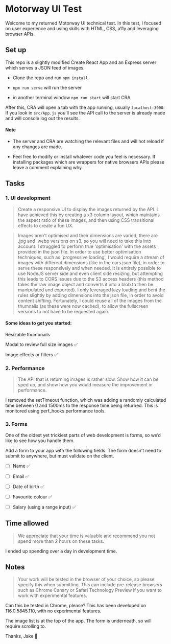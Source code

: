 
# Motorway UI Test


Welcome to my returned Motorway UI technical test. In this test, I focused on user experience and using skills with HTML, CSS, a11y and leveraging browser APIs.


## Set up

This repo is a slightly modified Create React App and an Express server which serves a JSON feed of images.

- Clone the repo and run `npm install`

- `npm run serve` will run the server

- in another terminal window `npm run start` will start CRA

After this, CRA will open a tab with the app running, usually `localhost:3000`. If you look in `src/App.js` you'll see the API call to the server is already made and will console log out the results.

#### Note

- The server and CRA are watching the relevant files and will hot reload if any changes are made.

- Feel free to modify or install whatever code you feel is necessary. If installing packages which are wrappers for native browsers APIs please leave a comment explaining why.


## Tasks

### 1. UI development

> Create a responsive UI to display the images returned by the API.
I have achieved this by creating a x3 column layout, which maintains the aspect ratio of these images, and then using CSS transitional effects to create a fun UX.

> Images aren't optimised and their dimensions are varied, there are .jpg and .webp versions on s3, so you will need to take this into account.
I struggled to perform true 'optimisation' with the assets provided in the json file. In order to use better optimisation techniques, such as 'progressive loading', I would require a stream of images with different dimensions (like in the cars.json file), in order to serve these responsively and when needed. It is entirely possible to use NodeJS server side and even client side resizing, but attempting this leads to CORS issues due to the S3 access headers (this method takes the raw image object and converts it into a blob to then be manipulated and exported). I only leveraged lazy loading and bent the rules slightly by adding dimensions into the json file, in order to avoid content shifting. Fortunately, I could reuse all of the images from the thumnails (as these were now cached), to allow the fullscreen versions to not have to be requested again.

#### Some ideas to get you started:

Resizable thumbnails 

Modal to review full size images ✅

Image effects or filters ✅


### 2. Performance

> The API that is returning images is rather slow. Show how it can be sped up, and show how you would measure the improvement in performance.

I removed the setTimeout function, which was adding a randomly calculated time between 0 and 1500ms to the response time being returned. This is monitored using perf_hooks.performance tools.


### 3. Forms

One of the oldest yet trickiest parts of web development is forms, so we’d like to see how you handle them.

Add a form to your app with the following fields. The form doesn't need to submit to anywhere, but must validate on the client.

- [ ] Name ✅
- [ ] Email ✅
- [ ] Date of birth ✅
- [ ] Favourite colour ✅
- [ ] Salary (using a range input) ✅


## Time allowed

> We appreciate that your time is valuable and recommend you not spend more than 2 hours on these tasks. 

I ended up spending over a day in development time.


## Notes

> Your work will be tested in the browser of your choice, so please specify this when submitting. This can include pre-release browsers such as Chrome Canary or Safari Technology Preview if you want to work with experimental features.

Can this be tested in Chrome, please? This has been developed on 116.0.5845.110, with no experimental features.

The image list is at the top of the app. The form is underneath, so will require scrolling to.

Thanks,
Jake 🤠
